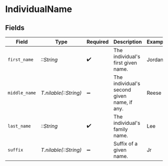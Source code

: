 # IndividualName


## Fields

| Field                                       | Type                                        | Required                                    | Description                                 | Example                                     |
| ------------------------------------------- | ------------------------------------------- | ------------------------------------------- | ------------------------------------------- | ------------------------------------------- |
| `first_name`                                | *::String*                                  | :heavy_check_mark:                          | The individual's first given name.          | Jordan                                      |
| `middle_name`                               | *T.nilable(::String)*                       | :heavy_minus_sign:                          | The individual's second given name, if any. | Reese                                       |
| `last_name`                                 | *::String*                                  | :heavy_check_mark:                          | The individual's family name.               | Lee                                         |
| `suffix`                                    | *T.nilable(::String)*                       | :heavy_minus_sign:                          | Suffix of a given name.                     | Jr                                          |